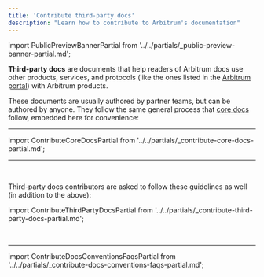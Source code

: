 ```yaml
---
title: 'Contribute third-party docs'
description: "Learn how to contribute to Arbitrum's documentation"
---
```


import PublicPreviewBannerPartial from '../../partials/_public-preview-banner-partial.md';

<PublicPreviewBannerPartial />

**Third-party docs** are documents that help readers of Arbitrum docs use other products, services, and protocols (like the ones listed in the [Arbitrum portal](https://portal.arbitrum.io/)) with Arbitrum products.

These documents are usually authored by partner teams, but can be authored by anyone. They follow the same general process that [core docs](/for-devs/contribute#add-a-new-core-document) follow, embedded here for convenience:

---

import ContributeCoreDocsPartial from '../../partials/_contribute-core-docs-partial.md';

<ContributeCoreDocsPartial />

---

<br />

Third-party docs contributors are asked to follow these guidelines as well (in addition to the above):

import ContributeThirdPartyDocsPartial from '../../partials/_contribute-third-party-docs-partial.md';

<ContributeThirdPartyDocsPartial />

<br />

---

import ContributeDocsConventionsFaqsPartial from '../../partials/_contribute-docs-conventions-faqs-partial.md';

<ContributeDocsConventionsFaqsPartial />
